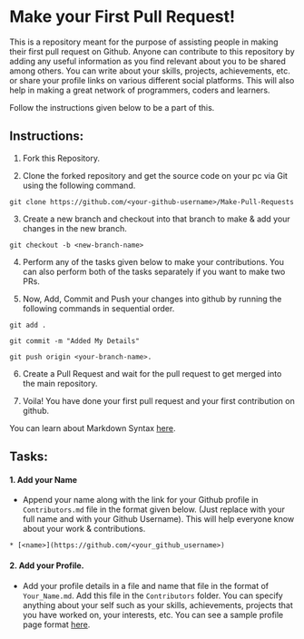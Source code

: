 # Make your First Pull Request!

This is a repository meant for the purpose of assisting people in making their first pull request on Github.
Anyone can contribute to this repository by adding any useful information as you find relevant about you to be shared among others. You can write about your skills, projects, achievements, etc. or share your profile links on various different social platforms. This will also help in making a great network of programmers, coders and learners.

Follow the instructions given below to be a part of this.


## Instructions:

1. Fork this Repository.

2. Clone the forked repository and get the source code on your pc via Git using the following command.

```
git clone https://github.com/<your-github-username>/Make-Pull-Requests
```

3. Create a new branch and checkout into that branch to make & add your changes in the new branch.

```
git checkout -b <new-branch-name>
```

4. Perform any of the tasks given below to make your contributions. You can also perform both of the tasks separately if you want to make two PRs.

5. Now, Add, Commit and Push your changes into github by running the following commands in sequential order.

```
git add .

git commit -m "Added My Details"

git push origin <your-branch-name>.
```

6. Create a Pull Request and wait for the pull request to get merged into the main repository.

7. Voila! You have done your first pull request and your first contribution on github.


You can learn about Markdown Syntax [here](https://guides.github.com/features/mastering-markdown/).


## Tasks:

#### 1. Add your Name

- Append your name along with the link for your Github profile in `Contributors.md` file in the format given below. (Just replace **<name>** with your full name and **<your-username>** with your Github Username). This will help everyone know about your work & contributions.

```
* [<name>](https://github.com/<your_github_username>)
```

#### 2. Add your Profile.

- Add your profile details in a file and name that file in the format of `Your_Name.md`. Add this file in the `Contributors` folder. You can specify anything about your self such as your skills, achievements, projects that you have worked on, your interests, etc.
You can see a sample profile page format [here](https://github.com/altruistcoder/Make-Pull-Requests/blob/master/Contributors/Rishabh_Aggarwal.md).

